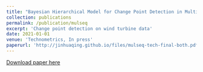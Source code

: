 ```yaml
---
title: "Bayesian Hierarchical Model for Change Point Detection in Multivariate Sequences"
collection: publications
permalink: /publication/mulseq
excerpt: 'Change point detection on wind turbine data'
date: 2021-01-01
venue: 'Technometrics, In press'
paperurl: 'http://jinhuaqing.github.io/files/mulseq-tech-final-both.pdf'
---
```


[Download paper here](http://jinhuaqing.github.io/files/mulseq-tech-final-both.pdf)
